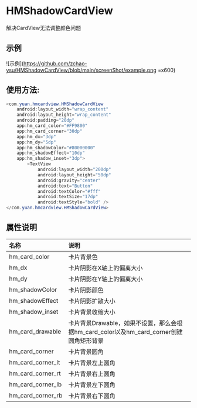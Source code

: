 # HMShadowCardView

解决CardView无法调整颜色问题

## 示例

![示例](https://github.com/zchao-ysu/HMShadowCardView/blob/main/screenShot/example.png =x600)

## 使用方法:

``` java
<com.yuan.hmcardview.HMShadowCardView
    android:layout_width="wrap_content"
    android:layout_height="wrap_content"
    android:padding="20dp"
    app:hm_card_color="#FF9800"
    app:hm_card_corner="30dp"
    app:hm_dx="3dp"
    app:hm_dy="5dp"
    app:hm_shadowColor="#80000000"
    app:hm_shadowEffect="10dp"
    app:hm_shadow_inset="3dp">
        <TextView
            android:layout_width="200dp"
            android:layout_height="50dp"
            android:gravity="center"
            android:text="Button"
            android:textColor="#fff"
            android:textSize="17dp"
            android:textStyle="bold" />
</com.yuan.hmcardview.HMShadowCardView>
```

## 属性说明

| 名称                | 说明                                                            |
|:------------------|:--------------------------------------------------------------|
| hm_card_color     | 卡片背景色                                                         |
| hm_dx             | 卡片阴影在X轴上的偏离大小                                                 |
| hm_dy             | 卡片阴影在Y轴上的偏离大小                                                 |
| hm_shadowColor    | 卡片阴影颜色                                                        |
| hm_shadowEffect   | 卡片阴影扩散大小                                                      |
| hm_shadow_inset   | 卡片背景收缩大小                                                      |
| hm_card_drawable  | 卡片背景Drawable，如果不设置，那么会根据hm_card_color以及hm_card_corner创建圆角矩形背景 |
| hm_card_corner    | 卡片背景圆角                                                        |
| hm_card_corner_lt | 卡片背景左上圆角                                                      |
| hm_card_corner_rt | 卡片背景右上圆角                                                      |
| hm_card_corner_lb | 卡片背景左下圆角                                                      |
| hm_card_corner_rb | 卡片背景右下圆角                                                      |


